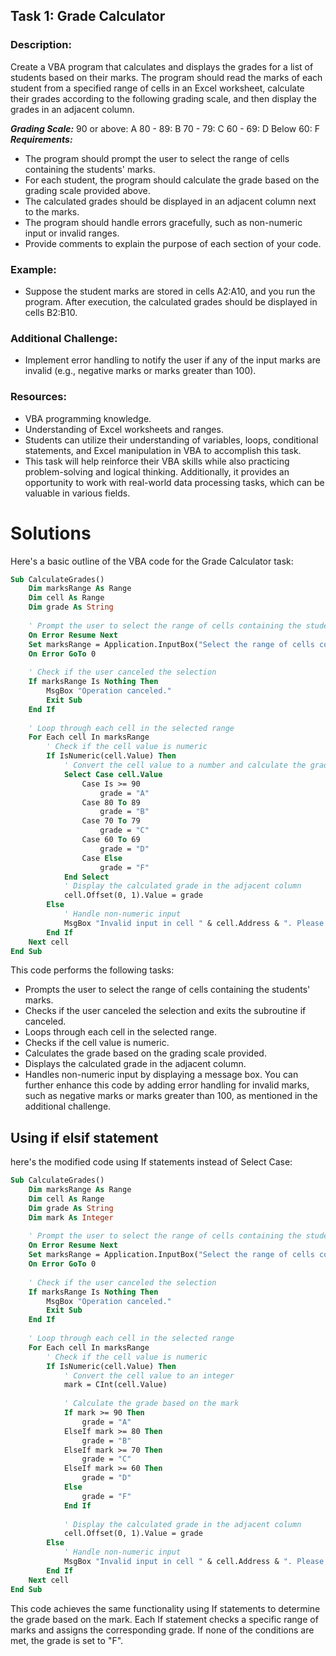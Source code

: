 ## Task 1: Grade Calculator
### Description:
Create a VBA program that calculates and displays the grades for a list of students based on their marks. The program should read the marks of each student from a specified range of cells in an Excel worksheet, calculate their grades according to the following grading scale, and then display the grades in an adjacent column.

***Grading Scale:***
90 or above: A
80 - 89: B
70 - 79: C
60 - 69: D
Below 60: F
***Requirements:***
- The program should prompt the user to select the range of cells containing the students' marks.
- For each student, the program should calculate the grade based on the grading scale provided above.
- The calculated grades should be displayed in an adjacent column next to the marks.
- The program should handle errors gracefully, such as non-numeric input or invalid ranges.
- Provide comments to explain the purpose of each section of your code.
### Example:
- Suppose the student marks are stored in cells A2:A10, and you run the program. After execution, the calculated grades should be displayed in cells B2:B10.

### Additional Challenge:
- Implement error handling to notify the user if any of the input marks are invalid (e.g., negative marks or marks greater than 100).

### Resources:
- VBA programming knowledge.
- Understanding of Excel worksheets and ranges.
- Students can utilize their understanding of variables, loops, conditional statements, and Excel manipulation in VBA to accomplish this task. 
- This task will help reinforce their VBA skills while also practicing problem-solving and logical thinking. Additionally, it provides an opportunity to work with real-world data processing tasks, which can be valuable in various fields.

# Solutions

Here's a basic outline of the VBA code for the Grade Calculator task:

```vb
Sub CalculateGrades()
    Dim marksRange As Range
    Dim cell As Range
    Dim grade As String
    
    ' Prompt the user to select the range of cells containing the students' marks
    On Error Resume Next
    Set marksRange = Application.InputBox("Select the range of cells containing the students' marks:", Type:=8)
    On Error GoTo 0
    
    ' Check if the user canceled the selection
    If marksRange Is Nothing Then
        MsgBox "Operation canceled."
        Exit Sub
    End If
    
    ' Loop through each cell in the selected range
    For Each cell In marksRange
        ' Check if the cell value is numeric
        If IsNumeric(cell.Value) Then
            ' Convert the cell value to a number and calculate the grade
            Select Case cell.Value
                Case Is >= 90
                    grade = "A"
                Case 80 To 89
                    grade = "B"
                Case 70 To 79
                    grade = "C"
                Case 60 To 69
                    grade = "D"
                Case Else
                    grade = "F"
            End Select
            ' Display the calculated grade in the adjacent column
            cell.Offset(0, 1).Value = grade
        Else
            ' Handle non-numeric input
            MsgBox "Invalid input in cell " & cell.Address & ". Please enter a numeric value."
        End If
    Next cell
End Sub
```

This code performs the following tasks:

- Prompts the user to select the range of cells containing the students' marks.
- Checks if the user canceled the selection and exits the subroutine if canceled.
- Loops through each cell in the selected range.
- Checks if the cell value is numeric.
- Calculates the grade based on the grading scale provided.
- Displays the calculated grade in the adjacent column.
- Handles non-numeric input by displaying a message box.
You can further enhance this code by adding error handling for invalid marks, such as negative marks or marks greater than 100, as mentioned in the additional challenge.

## Using if elsif statement

here's the modified code using If statements instead of Select Case:

```vb
Sub CalculateGrades()
    Dim marksRange As Range
    Dim cell As Range
    Dim grade As String
    Dim mark As Integer
    
    ' Prompt the user to select the range of cells containing the students' marks
    On Error Resume Next
    Set marksRange = Application.InputBox("Select the range of cells containing the students' marks:", Type:=8)
    On Error GoTo 0
    
    ' Check if the user canceled the selection
    If marksRange Is Nothing Then
        MsgBox "Operation canceled."
        Exit Sub
    End If
    
    ' Loop through each cell in the selected range
    For Each cell In marksRange
        ' Check if the cell value is numeric
        If IsNumeric(cell.Value) Then
            ' Convert the cell value to an integer
            mark = CInt(cell.Value)
            
            ' Calculate the grade based on the mark
            If mark >= 90 Then
                grade = "A"
            ElseIf mark >= 80 Then
                grade = "B"
            ElseIf mark >= 70 Then
                grade = "C"
            ElseIf mark >= 60 Then
                grade = "D"
            Else
                grade = "F"
            End If
            
            ' Display the calculated grade in the adjacent column
            cell.Offset(0, 1).Value = grade
        Else
            ' Handle non-numeric input
            MsgBox "Invalid input in cell " & cell.Address & ". Please enter a numeric value."
        End If
    Next cell
End Sub
```

This code achieves the same functionality using If statements to determine the grade based on the mark. Each If statement checks a specific range of marks and assigns the corresponding grade. If none of the conditions are met, the grade is set to "F".